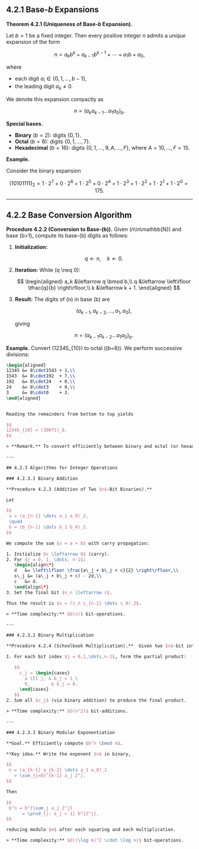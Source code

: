## 4.2.1 Base-$b$ Expansions

**Theorem 4.2.1 (Uniqueness of Base-$b$ Expansion).**

Let $b>1$ be a fixed integer. Then every positive integer $n$ admits a *unique* expansion of the form

$$
 n
 = a_k b^k + a_{k-1} b^{k-1} + \cdots + a_1 b + a_0,
$$

where

* each digit $a_i \in \{0,1,\dots,b-1\}$,
* the leading digit $a_k \neq 0$.

We denote this expansion compactly as

$$
 n = (a_k a_{k-1} \dots a_1 a_0)_b.
$$

**Special bases.**

* **Binary** ($b = 2$): digits $\{0,1\}$.
* **Octal** ($b = 8$): digits $\{0,1,\dots,7\}$.
* **Hexadecimal** ($b = 16$): digits $\{0,1,\dots,9,A,\dots,F\}$, where $A=10,\dots,F=15$.

**Example.**

Consider the binary expansion

$$
(10101111)_2 = 1\cdot2^7 + 0\cdot2^6 + 1\cdot2^5 + 0\cdot2^4 + 1\cdot2^3 + 1\cdot2^2 + 1\cdot2^1 + 1\cdot2^0 = 175.
$$

---

## 4.2.2 Base Conversion Algorithm

**Procedure 4.2.2 (Conversion to Base-\(b\)).**  Given \(n\in\mathbb{N}\) and base \(b>1\), compute its base-\(b\) digits as follows:

1. **Initialization:**

    $$
    q \leftarrow n, \quad k \leftarrow 0.
    $$

2. **Iteration:** While \(q \neq 0\):

    $$
    \begin{aligned}
      a_k &\leftarrow q \bmod b,\\
      q   &\leftarrow \left\lfloor \tfrac{q}{b} \right\rfloor,\\
      k   &\leftarrow k + 1.
    \end{aligned}
    $$

3. **Result:** The digits of \(n\) in base \(b\) are

    $$
    (a_{k-1},\,a_{k-2},\,\dots,\,a_1,\,a_0),
    $$

    giving

    $$
    n = (a_{k-1}a_{k-2}\dots a_1a_0)_b.
    $$

**Example.** Convert \(12345_{10}\) to octal (\(b=8\)).  We perform successive divisions:

```latex
\begin{aligned}
12345 &= 8\cdot1543 + 1,\\
1543  &= 8\cdot192  + 7,\\
192   &= 8\cdot24   + 0,\\
24    &= 8\cdot3    + 0,\\
3     &= 8\cdot0    + 3.
\end{aligned}


Reading the remainders from bottom to top yields

$$
12345_{10} = (30071)_8.
$$

> **Remark.** To convert efficiently between binary and octal (or hexadecimal), group binary digits in blocks of 3 (for octal) or 4 (for hexadecimal), padding with leading zeros if necessary.

---

## 4.2.3 Algorithms for Integer Operations

### 4.2.3.1 Binary Addition

**Procedure 4.2.3 (Addition of Two $n$-Bit Binaries).**

Let

$$
 a = (a_{n-1} \dots a_1 a_0)_2,
 \quad
 b = (b_{n-1} \dots b_1 b_0)_2.
$$

We compute the sum $s = a + b$ with carry propagation:

1. Initialize $c \leftarrow 0$ (carry).
2. For $j = 0, 1, \dots, n-1$:
   \begin{align\*}
   d   &= \left\lfloor \frac{a\_j + b\_j + c}{2} \right\rfloor,\\
   s\_j &= (a\_j + b\_j + c) - 2d,\\
   c   &= d.
   \end{align\*}
3. Set the final bit $s_n \leftarrow c$.

Thus the result is $s = (s_n s_{n-1} \dots s_0)_2$.

> **Time complexity:** $O(n)$ bit-operations.

---

### 4.2.3.2 Binary Multiplication

**Procedure 4.2.4 (Schoolbook Multiplication).**  Given two $n$-bit integers $a$ and $b$:

1. For each bit index $j = 0,1,\dots,n-1$, form the partial product:

   $$
     c_j = \begin{cases}
       a \ll j, & b_j = 1,\
       0,        & b_j = 0.
     \end{cases}
   $$
2. Sum all $c_j$ (via binary addition) to produce the final product.

> **Time complexity:** $O(n^2)$ bit-additions.

---

### 4.2.3.3 Binary Modular Exponentiation

**Goal.** Efficiently compute $b^n \bmod m$.

**Key idea.** Write the exponent $n$ in binary,

$$
 n = (a_{k-1} a_{k-2} \dots a_1 a_0)_2
   = \sum_{j=0}^{k-1} a_j 2^j.
$$

Then

$$
 b^n = b^{\sum_j a_j 2^j}
      = \prod_{j: a_j = 1} b^{2^j},
$$

reducing modulo $m$ after each squaring and each multiplication.

> **Time complexity:** $O((\log m)^2 \cdot \log n)$ bit-operations.

